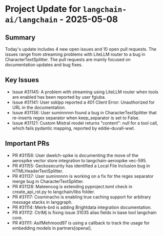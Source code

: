 # Project Update for `langchain-ai/langchain` - 2025-05-08

## Summary
Today's update includes 4 new open issues and 10 open pull requests. The issues range from streaming problems with LiteLLM router to a bug in CharacterTextSplitter. The pull requests are mainly focused on documentation updates and bug fixes.

## Key Issues
- Issue #31145: A problem with streaming using LiteLLM router when tools are enabled has been reported by user fgiuba.
- Issue #31141: User ssklpp reported a 401 Client Error: Unauthorized for URL in the documentation.
- Issue #31136: User suminnnnn found a bug in CharacterTextSplitter that re-inserts regex separator when keep_separator is set to False.
- Issue #31121: Custom Mistral model returns "content": null for a tool call, which fails pydantic mapping, reported by eddie-duvall-wwt.

## Important PRs
- PR #31156: User dwelch-spike is documenting the move of the aerospike vector store integration to langchain-aerospike vec-595.
- PR #31155: Geckosecurity has identified a Local File Inclusion bug in HTMLHeaderTextSplitter.
- PR #31137: User suminnnnn is working on a fix for the regex separator merge bug in CharacterTextSplitter.
- PR #31128: Mateencog is extending pyproject.toml check in create_api_rst.py to langchain/libs folder.
- PR #31117: Cosminacho is enabling true caching support for arbitrary message stacks in langgraph.
- PR #31114: Meirk-brd is adding Brightdata integration documentation.
- PR #31112: CtrlMj is fixing issue 31035 alias fields in base tool langchain core.
- PR #31111: AsifMehmood97 is using a callback to track the usage for embedding models in partners[openai].